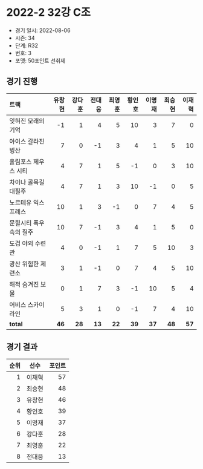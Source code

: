 # 2022-2 32강 C조

- 경기 일시: 2022-08-06
- 시즌: 34
- 단계: R32
- 번호: 3
- 포맷: 50포인트 선취제





## 경기 진행

| 트랙 | 유창현 | 강다훈 | 전대웅 | 최영훈 | 황인호 | 이명재 | 최승현 | 이재혁 |
|:---|---:|---:|---:|---:|---:|---:|---:|---:|
| 잊혀진 모래의 기억 | -1 | 1 | 4 | 5 | 10 | 3 | 7 | 0 |
| 아이스 갈라진 빙산 | 7 | 0 | -1 | 3 | 4 | 1 | 5 | 10 |
| 올림포스 제우스 시티 | 4 | 7 | 1 | 5 | -1 | 0 | 3 | 10 |
| 차이나 골목길 대질주 | 4 | 7 | 1 | 3 | 10 | -1 | 0 | 5 |
| 노르테유 익스프레스 | 10 | 1 | 3 | -1 | 0 | 7 | 4 | 5 |
| 문힐시티 폭우속의 질주 | 10 | 7 | -1 | 3 | 4 | 1 | 5 | 0 |
| 도검 야외 수련관 | 4 | 0 | -1 | 1 | 7 | 5 | 10 | 3 |
| 광산 위험한 제련소 | 3 | 1 | -1 | 0 | 7 | 4 | 5 | 10 |
| 해적 숨겨진 보물 | 0 | 1 | 7 | 3 | -1 | 10 | 5 | 4 |
| 어비스 스카이라인 | 5 | 3 | 1 | 0 | -1 | 7 | 4 | 10 |
| __total__ | __46__ | __28__ | __13__ | __22__ | __39__ | __37__ | __48__ | __57__ |




## 경기 결과

| 순위 | 선수 | 포인트 |
|---:|:---:|---:|
| 1 | 이재혁 | 57 |
| 2 | 최승현 | 48 |
| 3 | 유창현 | 46 |
| 4 | 황인호 | 39 |
| 5 | 이명재 | 37 |
| 6 | 강다훈 | 28 |
| 7 | 최영훈 | 22 |
| 8 | 전대웅 | 13 |

